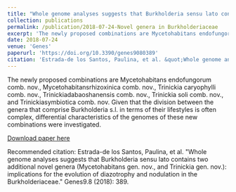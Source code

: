 ```yaml
---
title: "Whole genome analyses suggests that Burkholderia sensu lato contains two additional novel genera (Mycetohabitans gen. nov., and Trinickia gen. nov.): implications for the evolution of diazotrophy and nodulation in the Burkholderiaceae."
collection: publications
permalink: /publication/2018-07-24-Novel genera in Burkholderiaceae
excerpt: 'The newly proposed combinations are Mycetohabitans endofungorum comb. nov., Mycetohabitansrhizoxinica comb. nov., Trinickia caryophylli comb. nov., Trinickiadabaoshanensis comb. nov., Trinickia soli comb. nov., and Trinickiasymbiotica comb. nov. Given that the division between the genera that comprise Burkholderia s.l. in terms of their lifestyles is often complex, differential characteristics of the genomes of these new combinations were investigated.'
date: 2018-07-24
venue: 'Genes'
paperurl: 'https://doi.org/10.3390/genes9080389'
citation: 'Estrada-de los Santos, Paulina, et al. &quot;Whole genome analyses suggests that Burkholderia sensu lato contains two additional novel genera (Mycetohabitans gen. nov., and Trinickia gen. nov.): implications for the evolution of diazotrophy and nodulation in the Burkholderiaceae.&quot; Genes9.8 (2018): 389.'
---
```

The newly proposed combinations are Mycetohabitans endofungorum comb. nov., Mycetohabitansrhizoxinica comb. nov., Trinickia caryophylli comb. nov., Trinickiadabaoshanensis comb. nov., Trinickia soli comb. nov., and Trinickiasymbiotica comb. nov. Given that the division between the genera that comprise Burkholderia s.l. in terms of their lifestyles is often complex, differential characteristics of the genomes of these new combinations were investigated.

[Download paper here](https://doi.org/10.3390/genes9080389)

Recommended citation: Estrada-de los Santos, Paulina, et al. "Whole genome analyses suggests that Burkholderia sensu lato contains two additional novel genera (Mycetohabitans gen. nov., and Trinickia gen. nov.): implications for the evolution of diazotrophy and nodulation in the Burkholderiaceae." Genes9.8 (2018): 389.